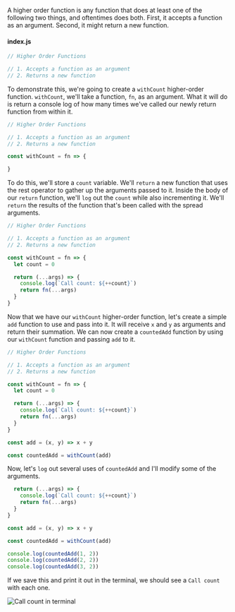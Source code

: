 A higher order function is any function that does at least one of the following two things, and oftentimes does both. First, it accepts a function as an argument. Second, it might return a new function.

#### index.js
```js
// Higher Order Functions

// 1. Accepts a function as an argument
// 2. Returns a new function
```

To demonstrate this, we're going to create a `withCount` higher-order function. `withCount`, we'll take a function, `fn`, as an argument. What it will do is return a console log of how many times we've called our newly return function from within it.

```js
// Higher Order Functions

// 1. Accepts a function as an argument
// 2. Returns a new function

const withCount = fn => {

}
```

To do this, we'll store a `count` variable. We'll `return` a new function that uses the rest operator to gather up the arguments passed to it. Inside the body of our `return` function, we'll `log` out the `count` while also incrementing it. We'll `return` the results of the function that's been called with the spread arguments.

```js
// Higher Order Functions

// 1. Accepts a function as an argument
// 2. Returns a new function

const withCount = fn => {
  let count = 0

  return (...args) => {
    console.log(`Call count: ${++count}`)
    return fn(...args)
  }
}
```

Now that we have our `withCount` higher-order function, let's create a simple `add` function to use and pass into it. It will receive `x` and `y` as arguments and return their summation. We can now create a `countedAdd` function by using our `withCount` function and passing `add` to it.

```js
// Higher Order Functions

// 1. Accepts a function as an argument
// 2. Returns a new function

const withCount = fn => {
  let count = 0

  return (...args) => {
    console.log(`Call count: ${++count}`)
    return fn(...args)
  }
}

const add = (x, y) => x + y

const countedAdd = withCount(add)
```

Now, let's `log` out several uses of `countedAdd` and I'll modify some of the arguments. 

```js
  return (...args) => {
    console.log(`Call count: ${++count}`)
    return fn(...args)
  }
}

const add = (x, y) => x + y

const countedAdd = withCount(add)

console.log(countedAdd(1, 2))
console.log(countedAdd(2, 2))
console.log(countedAdd(3, 2))
```

If we save this and print it out in the terminal, we should see a `Call count` with each one.

![Call count in terminal](https://res.cloudinary.com/dg3gyk0gu/image/upload/v1554156188/transcript-images/javascript-modify-functions-with-higher-order-functions-in-javascript-call-count-terminal.jpg)
